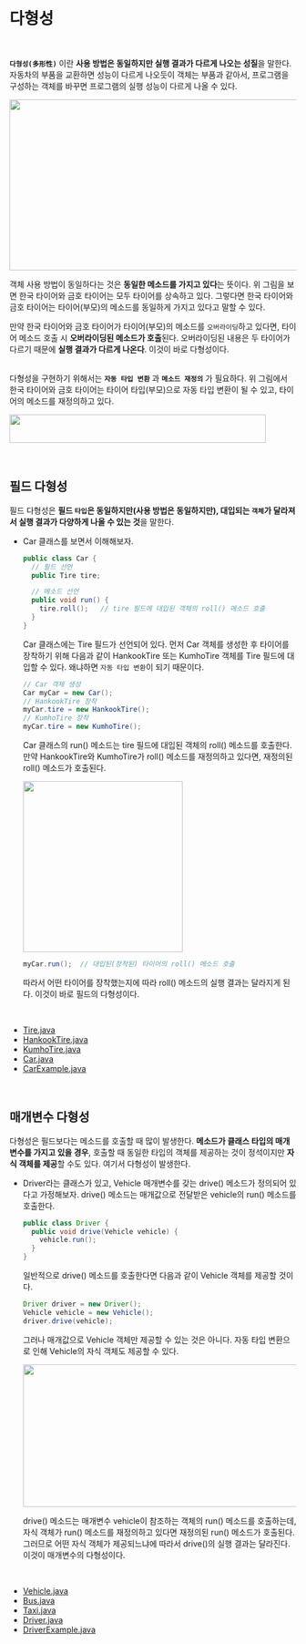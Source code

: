 # 다형성
<br/>

**`다형성(多形性)`** 이란 **사용 방법은 동일하지만 실행 결과가 다르게 나오는 성질**을 말한다.<br/>
자동차의 부품을 교환하면 성능이 다르게 나오듯이 객체는 부품과 같아서, 프로그램을 구성하는 객체를 바꾸면 프로그램의 실행 성능이 다르게 나올 수 있다.

<img src="https://github.com/silxbro/java/assets/142463332/59e7e39c-76e9-4a24-a264-3a0b7894e72e" width="550" height="300"/><br/>

객체 사용 방법이 동일하다는 것은 **동일한 메소드를 가지고 있다**는 뜻이다. 위 그림을 보면 한국 타이어와 금호 타이어는 모두 타이어를 상속하고 있다.
그렇다면 한국 타이어와 금호 타이어는 타이어(부모)의 메소드를 동일하게 가지고 있다고 말할 수 있다.

만약 한국 타이어와 금호 타이어가 타이어(부모)의 메소드를 `오버라이딩`하고 있다면, 타이어 메소드 호출 시 **오버라이딩된 메소드가 호출**된다.
오버라이딩된 내용은 두 타이어가 다르기 때문에 **실행 결과가 다르게 나온다**. 이것이 바로 다형성이다.
<br/>
<br/>

다형성을 구현하기 위해서는 **`자동 타입 변환`** 과 **`메소드 재정의`** 가 필요하다. 위 그림에서 한국 타이어와 금호 타이어는 타이어 타입(부모)으로 자동 타입 변환이 될 수 있고,
타이어의 메소드를 재정의하고 있다.

<img src="https://github.com/silxbro/java/assets/142463332/cf9ce1c8-3eed-4fbc-97dc-48a8659a2617" width="450" height="50"/><br/>

<br/>

## 필드 다형성
필드 다형성은 **필드 `타입`은 동일하지만(사용 방법은 동일하지만), 대입되는 `객체`가 달라져서 실행 결과가 다양하게 나올 수 있는 것**을 말한다.
- Car 클래스를 보면서 이해해보자.
  ```java
  public class Car {
    // 필드 선언
    public Tire tire;

    // 메소드 선언
    public void run() {
      tire.roll();   // tire 필드에 대입된 객체의 roll() 메소드 호출
    }
  }
  ```
  Car 클래스에는 Tire 필드가 선언되어 있다. 먼저 Car 객체를 생성한 후 타이어를 장착하기 위해 다음과 같이 HankookTire 또는 KumhoTire 객체를 Tire 필드에 대입할 수 있다.
  왜냐하면 `자동 타입 변환`이 되기 때문이다.
  
  ```java
  // Car 객체 생성
  Car myCar = new Car();
  // HankookTire 장착
  myCar.tire = new HankookTire();
  // KumhoTire 장착
  myCar.tire = new KumhoTire();
  ```

  Car 클래스의 run() 메소드는 tire 필드에 대입된 객체의 roll() 메소드를 호출한다. 만약 HankookTire와 KumhoTire가 roll() 메소드를 재정의하고 있다면,
  재정의된 roll() 메소드가 호출된다.

  <img src="https://github.com/silxbro/java/assets/142463332/fe162973-8f86-4b53-baca-e6ac3acff92a" width="280" height="300"/><br/>

  ```java
  myCar.run();  // 대입된(장착된) 타이어의 roll() 메소드 호출
  ```
  따라서 어떤 타이어를 장착했는지에 따라 roll() 메소드의 실행 결과는 달라지게 된다. 이것이 바로 필드의 다형성이다.
<br/>

- [Tire.java](https://github.com/silxbro/java/blob/main/src/thisisjava/ch07/sec08/exam01/Tire.java)
- [HankookTire.java](https://github.com/silxbro/java/blob/main/src/thisisjava/ch07/sec08/exam01/HankookTire.java)
- [KumhoTire.java](https://github.com/silxbro/java/blob/main/src/thisisjava/ch07/sec08/exam01/KumhoTire.java)
- [Car.java](https://github.com/silxbro/java/blob/main/src/thisisjava/ch07/sec08/exam01/Car.java)
- [CarExample.java](https://github.com/silxbro/java/blob/main/src/thisisjava/ch07/sec08/exam01/CarExample.java)

<br/>

## 매개변수 다형성
다형성은 필드보다는 메소드를 호출할 때 많이 발생한다. **메소드가 클래스 타입의 매개변수를 가지고 있을 경우**, 호출할 때 동일한 타입의 객체를 제공하는 것이 정석이지만
**자식 객체를 제공**할 수도 있다. 여기서 다형성이 발생한다.
- Driver라는 클래스가 있고, Vehicle 매개변수를 갖는 drive() 메소드가 정의되어 있다고 가정해보자. drive() 메소드는 매개값으로 전달받은 vehicle의 run() 메소드를 호출한다.
  
  ```java
  public class Driver {
    public void drive(Vehicle vehicle) {
      vehicle.run();
    }
  }
  ```
  일반적으로 drive() 메소드를 호출한다면 다음과 같이 Vehicle 객체를 제공할 것이다.
  ```java
  Driver driver = new Driver();
  Vehicle vehicle = new Vehicle();
  driver.drive(vehicle);
  ```
  그러나 매개값으로 Vehicle 객체만 제공할 수 있는 것은 아니다. 자동 타입 변환으로 인해 Vehicle의 자식 객체도 제공할 수 있다.

  <img src="https://github.com/silxbro/java/assets/142463332/022c12d0-d0d2-47f6-b683-a57272f06bc1" width="500" height="250"/><br/>

  drive() 메소드는 매개변수 vehicle이 참조하는 객체의 run() 메소드를 호출하는데, 자식 객체가 run() 메소드를 재정의하고 있다면 재정의된 run() 메소드가 호출된다.
  그러므로 어떤 자식 객체가 제공되느냐에 따라서 drive()의 실행 결과는 달라진다. 이것이 매개변수의 다형성이다.

<br/>

- [Vehicle.java](https://github.com/silxbro/java/blob/main/src/thisisjava/ch07/sec08/exam02/Vehicle.java)
- [Bus.java](https://github.com/silxbro/java/blob/main/src/thisisjava/ch07/sec08/exam02/Bus.java)
- [Taxi.java](https://github.com/silxbro/java/blob/main/src/thisisjava/ch07/sec08/exam02/Taxi.java)
- [Driver.java](https://github.com/silxbro/java/blob/main/src/thisisjava/ch07/sec08/exam02/Driver.java)
- [DriverExample.java](https://github.com/silxbro/java/blob/main/src/thisisjava/ch07/sec08/exam02/DriverExample.java)
